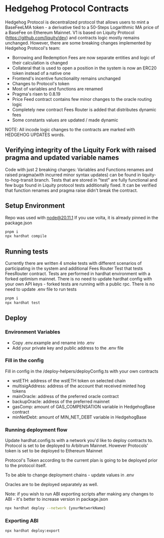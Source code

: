 # Hedgehog Protocol Contracts

Hedgehog Protocol is decentralized protocol that allows users to mint a BaseFeeLMA token - a derivative tied to a 50-Steps Logarithmic MA
price of a BaseFee on Ethereum Mainnet.
V1 is based on Liquity Protocol (https://github.com/liquity/dev) and contracts logic mostly remains unchanged.
However, there are some breaking changes implemented by Hedgehog Protocol's team:

- Borrowing and Redemption Fees are now separate entities and logic of their calculation is changed
- Collateral that is used to open a position in the system is now an ERC20 token instead of a native one
- Frontend's incentive functionality remains unchanged
- Changes to Protocol's token
- Most of variables and functions are renamed
- Pragma's risen to 0.8.19
- Price Feed contract contains few minor changes to the oracle routing logic
- Completely new contract Fees Router is added that distributes dynamic fees
- Some constants values are updated / made dynamic

NOTE: All incode logic changes to the contracts are marked with HEDGEHOG UPDATES words.

## Verifying integrity of the Liquity Fork with raised pragma and updated variable names

Code with just 2 breaking changes: Variables and Functions renames and raised pragma(with incurred minor syntax updates) can be found in liquity-to-hog-transit branch.
Tests that are stored in "test" are fully functional and few bugs found in Liquity protocol tests additionally fixed.
It can be verified that function renames and pragma raise didn't break the contract.

## Setup Environment

Repo was used with node@20.11.1
If you use volta, it is already pinned in the package.json

```bash
pnpm i
npx hardhat compile
```

## Running tests

Currently there are written 4 smoke tests with different scenarios of participating in the system and additional Fees Router Test that
tests FeesRouter contract.
Tests are performed in hardhat environment with a forked optimism mainnet.
There is no need to update hardhat config with your own API keys - forked tests are running with a public rpc.
There is no need to update .env file to run tests

```bash
pnpm i
npx hardhat test
```

## Deploy

### Environment Variables

- Copy .env.example and rename into .env
- Add your private key and public address to the .env file

### Fill in the config

Fill in config in the /deploy-helpers/deployConfig.ts with your own contracts

- wstETH: address of the wstETH token on selected chain
- multisigAddress: address of the account that received minted hog tokens
- mainOracle: address of the preferred oracle contract
- backupOracle: address of the preferred mainnet
- gasComp: amount of GAS_COMPENSATION variable in HedgehogBase contract
- minNetDebt: amount of MIN_NET_DEBT variable in HedgehogBase

### Running deployment flow

Update hardhat.config.ts with a network you'd like to deploy contracts to.
Protocol is set to be deployed to Arbitrum Mainnet. However Protocols' token is set to be deployed to Ethereum Mainnet

Protocol's Token according to the current plan is going to be deployed prior to the protocol itself.

To be able to change deployment chains - update values in .env

Oracles are to be deployed separately as well.

Note: if you wish to run ABI exporting scripts after making any changes to ABI - it's better to increase version in package.json

```bash
npx hardhat deploy --network {yourNetworkName}
```

### Exporting ABI

```bash
npx hardhat deploy:export
```

